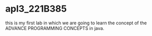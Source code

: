 # apl3_221B385
this is my first lab in which we are going to learn the concept of the ADVANCE PROGRAMMING CONCEPTS in java.
